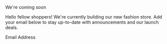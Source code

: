 We're coming soon

Hello fellow shoppers! We're currently building our new fashion store.
Add your email below to stay up-to-date with announcements and our launch deals.

Email Address

<!-- <footer>
    <p class="attribution">
      Challenge by <a href="https://www.frontendmentor.io?ref=challenge" target="_blank">Frontend Mentor</a>.
      Coded by <a href="#">Your Name Here</a>.
    </p>
    <style>
    .attribution { font-size: 11px; text-align: center; }
    .attribution a { color: hsl(228, 45%, 44%); }
  </style>
  </footer> -->
